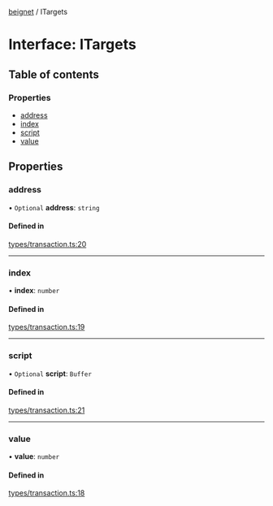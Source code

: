[beignet](../README.md) / ITargets

# Interface: ITargets

## Table of contents

### Properties

- [address](ITargets.md#address)
- [index](ITargets.md#index)
- [script](ITargets.md#script)
- [value](ITargets.md#value)

## Properties

### address

• `Optional` **address**: `string`

#### Defined in

[types/transaction.ts:20](https://github.com/synonymdev/beignet/blob/7c83290/src/types/transaction.ts#L20)

___

### index

• **index**: `number`

#### Defined in

[types/transaction.ts:19](https://github.com/synonymdev/beignet/blob/7c83290/src/types/transaction.ts#L19)

___

### script

• `Optional` **script**: `Buffer`

#### Defined in

[types/transaction.ts:21](https://github.com/synonymdev/beignet/blob/7c83290/src/types/transaction.ts#L21)

___

### value

• **value**: `number`

#### Defined in

[types/transaction.ts:18](https://github.com/synonymdev/beignet/blob/7c83290/src/types/transaction.ts#L18)
